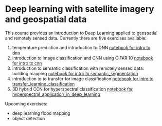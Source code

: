 # Deep learning with satellite imagery and geospatial data

This course provides an introduction to Deep Learning applied to geospatial and remotely sensed data. Currently there are five exercises available:

1. temperature prediction and introduction to DNN [notebook for intro to dnn](https://github.com/bparment1/deep_learning_with_satellite_imagery_and_geospatial_data/blob/main/temperature_predictions_DNN.ipynb)
2. introduction to image classification and CNN using CIFAR 10 [notebook for intro to cnn](https://github.com/bparment1/deep_learning_with_satellite_imagery_and_geospatial_data/blob/main/intro_to_image_classification_with_CNN_cifar10.ipynb)
3. introduction to semantic classification with remotely sensed data: building mapping [notebook for intro to semantic_segmentation](https://github.com/bparment1/deep_learning_with_satellite_imagery_and_geospatial_data/blob/main/intro_image_semantic_segmentation.ipynb)
4. introduction to to transfer for image classification [notebook for intro to transfer_learning_classification](https://github.com/bparment1/deep_learning_with_satellite_imagery_and_geospatial_data/blob/main/intro_to_transfer_learning_with_CNN_cifar10.ipynb)
5. 3D hybrid CCN for hyperspectral classification [notebook for hyperspectral_application_in_deep_learning](https://github.com/bparment1/deep_learning_with_satellite_imagery_and_geospatial_data/blob/main/hyperspectral_application_in_deep_learning.ipynb) 

Upcoming exercises:

- deep learning flood mapping
- object detection



